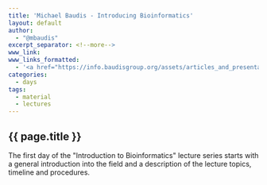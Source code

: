 ```yaml
---
title: 'Michael Baudis - Introducing Bioinformatics'
layout: default
author:
  - "@mbaudis"
excerpt_separator: <!--more-->
www_link: 
www_links_formatted: 
  - '<a href="https://info.baudisgroup.org/assets/articles_and_presentations/2018-09-18___Michael_Baudis__What_is_Bioinformatics__UZH_BIO390.pdf" target="_blank">[2018 lecture slides]</a>'
categories:
  - days
tags:
  - material
  - lectures
---
```


## {{ page.title }}

The first day of the "Introduction to Bioinformatics" lecture series starts with a general introduction into the field and a description of the lecture topics, timeline and procedures.

<!--more-->

